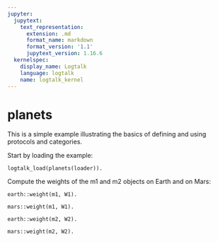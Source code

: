 ```yaml
---
jupyter:
  jupytext:
    text_representation:
      extension: .md
      format_name: markdown
      format_version: '1.1'
      jupytext_version: 1.16.6
  kernelspec:
    display_name: Logtalk
    language: logtalk
    name: logtalk_kernel
---
```


<!--
________________________________________________________________________

This file is part of Logtalk <https://logtalk.org/>  
SPDX-FileCopyrightText: 1998-2025 Paulo Moura <pmoura@logtalk.org>  
SPDX-License-Identifier: Apache-2.0

Licensed under the Apache License, Version 2.0 (the "License");
you may not use this file except in compliance with the License.
You may obtain a copy of the License at

    http://www.apache.org/licenses/LICENSE-2.0

Unless required by applicable law or agreed to in writing, software
distributed under the License is distributed on an "AS IS" BASIS,
WITHOUT WARRANTIES OR CONDITIONS OF ANY KIND, either express or implied.
See the License for the specific language governing permissions and
limitations under the License.
________________________________________________________________________
-->

# planets

This is a simple example illustrating the basics of defining and using
protocols and categories.

Start by loading the example:

```logtalk
logtalk_load(planets(loader)).
```

Compute the weights of the m1 and m2 objects on Earth and on Mars:

```logtalk
earth::weight(m1, W1).
```

<!--
W1 = 29.41995
yes
-->

```logtalk
mars::weight(m1, W1).
```

<!--
W1 = 11.162279999999999
yes
-->

```logtalk
earth::weight(m2, W2).
```

<!--
W2 = 39.2266
yes
-->

```logtalk
mars::weight(m2, W2).
```

<!--
W2 = 14.88304
yes
-->
